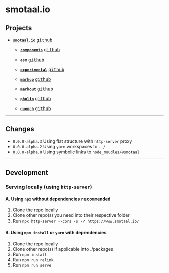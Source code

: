 # smotaal.io

## Projects

- **[`smotaal.io`](./)** [<kbd>github</kbd>](https://github.com/SMotaal/smotaal.github.io/ 'SMotaal/smotaal.github.io')

  - **[`components`](/components/README)** [<kbd>github</kbd>](https://github.com/SMotaal/components/ 'SMotaal/components')

  - **`esm`** [<kbd>github</kbd>](https://github.com/SMotaal/esm/ 'SMotaal/esm')

  - **[`experimental`](/experimental/README)** [<kbd>github</kbd>](https://github.com/SMotaal/experimental/ 'SMotaal/experimental')

  - **[`markup`](/markup/)** [<kbd>github</kbd>](https://github.com/SMotaal/markup/ 'SMotaal/markup')

  - **[`markout`](/markout/)** [<kbd>github</kbd>](https://github.com/SMotaal/smotaal.github.io/tree/master/packages/markout/ 'SMotaal/smotaal.github.io')

  - **[`pholio`](/pholio/)** [<kbd>github</kbd>](https://github.com/SMotaal/pholio/ 'SMotaal/pholio')

  - **[`quench`](/quench/)** [<kbd>github</kbd>](https://github.com/SMotaal/quench/ 'SMotaal/quench')

---

## Changes

- `0.0.0-alpha.3` Using flat structure with `http-server` proxy
- `0.0.0-alpha.2` Using `yarn` workspaces to `../`
- `0.0.0-alpha.0` Using symbolic links to `node_moudles/@smotaal`

---

## Development

### Serving locally (using `http-server`)

#### A. Using `npx` without dependencies <kbd>recommended</kbd>

1. Clone the repo locally
2. Clone other repo(s) you need into their respective folder
3. Run `npx http-server --cors -s -P https://www.smotaal.io/`

#### B. Using `npm install` or `yarn` with dependencies

1. Clone the repo locally
2. Clone other repo(s) if applicable into ./packages
3. Run `npm install`
4. Run `npm run relink`
5. Run `npm run serve`

